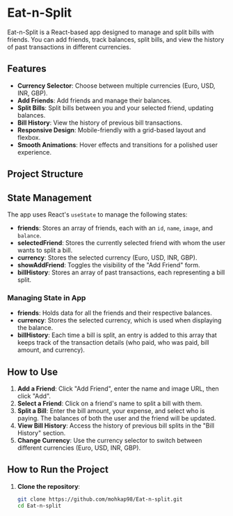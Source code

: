 # Eat-n-Split

Eat-n-Split is a React-based app designed to manage and split bills with friends. You can add friends, track balances, split bills, and view the history of past transactions in different currencies.

## Features

- **Currency Selector**: Choose between multiple currencies (Euro, USD, INR, GBP).
- **Add Friends**: Add friends and manage their balances.
- **Split Bills**: Split bills between you and your selected friend, updating balances.
- **Bill History**: View the history of previous bill transactions.
- **Responsive Design**: Mobile-friendly with a grid-based layout and flexbox.
- **Smooth Animations**: Hover effects and transitions for a polished user experience.

## Project Structure


## State Management

The app uses React's `useState` to manage the following states:

- **friends**: Stores an array of friends, each with an `id`, `name`, `image`, and `balance`.
- **selectedFriend**: Stores the currently selected friend with whom the user wants to split a bill.
- **currency**: Stores the selected currency (Euro, USD, INR, GBP).
- **showAddFriend**: Toggles the visibility of the "Add Friend" form.
- **billHistory**: Stores an array of past transactions, each representing a bill split.

### Managing State in App

- **friends**: Holds data for all the friends and their respective balances.
- **currency**: Stores the selected currency, which is used when displaying the balance.
- **billHistory**: Each time a bill is split, an entry is added to this array that keeps track of the transaction details (who paid, who was paid, bill amount, and currency).

## How to Use

1. **Add a Friend**: Click "Add Friend", enter the name and image URL, then click "Add".
2. **Select a Friend**: Click on a friend's name to split a bill with them.
3. **Split a Bill**: Enter the bill amount, your expense, and select who is paying. The balances of both the user and the friend will be updated.
4. **View Bill History**: Access the history of previous bill splits in the "Bill History" section.
5. **Change Currency**: Use the currency selector to switch between different currencies (Euro, USD, INR, GBP).

## How to Run the Project

1. **Clone the repository**:

   ```bash
   git clone https://github.com/mohkap98/Eat-n-split.git
   cd Eat-n-split
